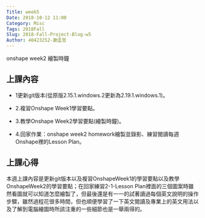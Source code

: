 ```yaml
---
Title: week5
Date: 2018-10-12 11:00
Category: Misc
Tags: 2018Fall
Slug: 2018-Fall-Project-Blog-w5
Author: 40423252-謝孟哲
---
```


onshape week2 繪製時鐘

<!-- PELICAN_END_SUMMARY -->

上課內容
----

* 1更新git版本(從原版2.15.1.windows.2更新為2.19.1.windows.1)。

* 2.複習Onshape Week1學習要點。

* 3.教學Onshape Week2學習要點(繪製時鐘)。

* 4.回家作業：onshape week2 homework繪製並錄影、練習閱讀每週Onshape裡的Lesson Plan。

上課心得
----

本週上課內容是更新git版本以及複習OnshapeWeek1的學習要點以及教學OnshapeWeek2的學習要點；在回家練習2-1-Lesson Plan裡面的三個圖案時雖然看圖就可以知道怎麼繪製了，但最後還是有一一的試著讀過每個英文說明的操作步驟，雖然過程花很多時間，但也順便學習了一下英文閱讀及專業上的英文用法以及了解到電腦繪圖時所該注重的一些細節也是一舉兩得的。


